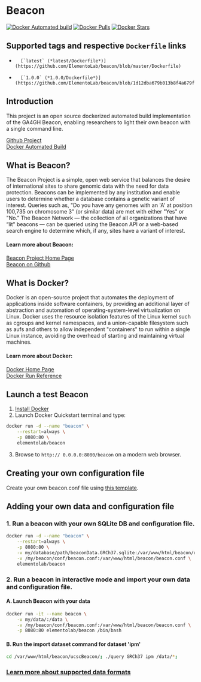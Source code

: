 # Beacon

[![Docker Automated build](https://img.shields.io/docker/automated/jrottenberg/ffmpeg.svg)](https://hub.docker.com/r/cbioportal/cbioportal/) [![Docker Pulls](https://img.shields.io/docker/pulls/elementolab/beacon.svg)](https://hub.docker.com/r/elementolab/beacon/) [![Docker Stars](https://img.shields.io/docker/stars/elementolab/beacon.svg)](https://hub.docker.com/r/elementolab/beacon/)

## Supported tags and respective `Dockerfile` links

-       [`latest` (*latest/Dockerfile*)](https://github.com/ElementoLab/beacon/blob/master/Dockerfile)
-       [`1.0.0` (*1.0.0/Dockerfile*)](https://github.com/ElementoLab/beacon/blob/1d12dba679b013b8f4a679f492d8f29906b7d678/Dockerfile)

## Introduction

This project is an open source dockerized automated build implementation of the GA4GH Beacon, enabling researchers to light their own beacon with a single command line.

[Github Project](https://github.com/ElementoLab/beacon)  
[Docker Automated Build](https://hub.docker.com/r/elementolab/beacon/)

## What is Beacon?

The Beacon Project is a simple, open web service that balances the desire of international sites to share genomic data with the need for data protection. Beacons can be implemented by any institution and enable users to determine whether a database contains a genetic variant of interest. Queries such as, "Do you have any genomes with an 'A' at position 100,735 on chromosome 3" (or similar data) are met with either "Yes" or "No.” The Beacon Network — the collection of all organizations that have “lit" beacons — can be queried using the Beacon API or a web-based search engine to determine which, if any, sites have a variant of interest.

#### Learn more about Beacon:
[Beacon Project Home Page](http://ga4gh.org/#/beacon)  
[Beacon on Github](https://github.com/maximilianh/ucscBeacon)

## What is Docker?

Docker is an open-source project that automates the deployment of applications inside software containers, by providing an additional layer of abstraction and automation of operating-system-level virtualization on Linux. Docker uses the resource isolation features of the Linux kernel such as cgroups and kernel namespaces, and a union-capable filesystem such as aufs and others to allow independent "containers" to run within a single Linux instance, avoiding the overhead of starting and maintaining virtual machines.

#### Learn more about Docker:
[Docker Home Page](https://www.docker.com)  
[Docker Run Reference](https://docs.docker.com/engine/reference/run/)

## Launch a test Beacon

1. [Install Docker](https://www.docker.com)
2. Launch Docker Quickstart terminal and type:  

```bash
docker run -d --name "beacon" \
	--restart=always \
	-p 8080:80 \
	elementolab/beacon
```
3. Browse to ```http:// 0.0.0.0:8080/beacon``` on a modern web browser.

## Creating your own configuration file

Create your own beacon.conf file using [this template](https://github.com/ElementoLab/beacon/blob/master/config/beacon.conf).

## Adding your own data and configuration file

### 1. Run a beacon with your own SQLite DB and configuration file.

```bash
docker run -d --name "beacon" \
	--restart=always \
	-p 8080:80 \
	-v my/database/path/beaconData.GRCh37.sqlite:/var/www/html/beacon/ucscBeacon/beaconData.GRCh37.sqlite \
	-v /my/beacon/conf/beacon.conf:/var/www/html/beacon/beacon.conf \
	elementolab/beacon
```

### 2. Run a beacon in interactive mode and import your own data and configuration file.

#### A. Launch Beacon with your data  

```bash
docker run -it --name beacon \
	-v my/data/:/data \
	-v /my/beacon/conf/beacon.conf:/var/www/html/beacon/beacon.conf \
	-p 8080:80 elementolab/beacon /bin/bash
```

#### B. Run the import dataset command for dataset 'ipm'  

```bash
cd /var/www/html/beacon/ucscBeacon/; ./query GRCh37 ipm /data/*;
```

### [Learn more about supported data formats](https://github.com/maximilianh/ucscBeacon#adding-your-own-data)
